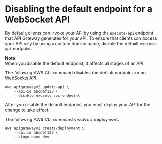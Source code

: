 # Disabling the default endpoint for a WebSocket API<a name="websocket-api-disable-default-endpoint"></a>

By default, clients can invoke your API by using the `execute-api` endpoint that API Gateway generates for your API\. To ensure that clients can access your API only by using a custom domain name, disable the default `execute-api` endpoint\.

**Note**  
When you disable the default endpoint, it affects all stages of an API\.

The following AWS CLI command disables the default endpoint for an WebSocket API\.

```
aws apigatewayv2 update-api \
    --api-id abcdef123 \
    --disable-execute-api-endpoint
```

After you disable the default endpoint, you must deploy your API for the change to take effect\.

The following AWS CLI command creates a deployment\.

```
aws apigatewayv2 create-deployment \
    --api-id abcdef123 \
    --stage-name dev
```